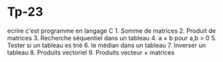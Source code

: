 # Tp-23
ecrire c'est programme en langage C 1. Somme de matrices 2. Produit de matrices 3. Recherche séquentiel dans un tableau  4. a × b pour a,b > 0 5. Tester si un tableau es trié  6. le médian dans un tableau  7. Inverser un tableau  8. Produits vectoriel 9. Produits vecteur × matrices
